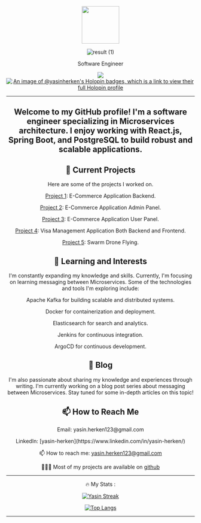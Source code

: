 <div align="center">
  <img src="https://media.giphy.com/media/M9gbBd9nbDrOTu1Mqx/giphy.gif" width="100"/> <br>

  ![result (1)](https://user-images.githubusercontent.com/57527891/183238962-a9adc02d-4e41-4102-942f-39b45d38a61d.gif)


  Software Engineer
  
  ![](https://komarev.com/ghpvc/?username=yasin-herken&color=green)
  [![An image of @yasinherken's Holopin badges, which is a link to view their full Holopin profile](https://holopin.me/yasinherken)](https://holopin.io/@yasinherken)
  
  ---
  ## Welcome to my GitHub profile! I'm a software engineer specializing in Microservices architecture. I enjoy working with React.js, Spring Boot, and PostgreSQL to build robust and scalable applications. 

  ## 🔭 Current Projects

  Here are some of the projects I worked on.

 <div align="center">
    <p align="center">
    <a href="https://github.com/yasin-herken/GraduationProjectBackend">Project 1</a>: E-Commerce Application Backend.
  </p>
  <p align="center">
    <a href="https://github.com/yasin-herken/GraduationProjectFrontend">Project 2</a>: E-Commerce Application Admin Panel.
  </p>
  <p align="center">
    <a href="https://github.com/yasin-herken/userfrontend">Project 3</a>: E-Commerce Application User Panel.
  </p>
  <p align="center">
    <a href="https://github.com/yasin-herken/VisaManagement">Project 4</a>: Visa Management Application Both Backend and Frontend.
  </p>
  <p align="center">
    <a href="https://github.com/yasin-herken/ASRO">Project 5</a>: Swarm Drone Flying.
  </p>
 </div>

## 🌱 Learning and Interests

I'm constantly expanding my knowledge and skills. Currently, I'm focusing on learning messaging between Microservices. Some of the technologies and tools I'm exploring include:
<p align="center">
  Apache Kafka for building scalable and distributed systems.
</p>
<p align="center">
  Docker for containerization and deployment.
</p>
<p align="center">
  Elasticsearch for search and analytics.
</p>
<p align="center">
  Jenkins for continuous integration.
</p>
<p align="center">
  ArgoCD for continuous development.
</p>

## 📝 Blog

I'm also passionate about sharing my knowledge and experiences through writing. I'm currently working on a blog post series about messaging between Microservices. Stay tuned for some in-depth articles on this topic!

## 📫 How to Reach Me
<p align="center">
  Email: yasin.herken123@gmail.com
</p>
<p align="center">
  LinkedIn: [yasin-herken](https://www.linkedin.com/in/yasin-herken/)
</p>

📫 How to reach me: yasin.herken123@gmail.com

👨🏻‍💻 Most of my projects are available on <a href="www.github.com/yasin-herken">github</a>
  
  ---
  
  :fire: My Stats :

[![Yasin Streak](https://github-readme-streak-stats.herokuapp.com/?user=yasin-herken)](https://git.io/streak-stats)
  

[![Top Langs](https://github-readme-stats.vercel.app/api/top-langs/?username=yasin-herken&layout=compact&theme=vision-friendly-dark)](https://github.com/anuraghazra/github-readme-stats)
  
  ---
</div>



